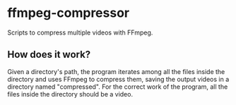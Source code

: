 # ffmpeg-compressor
Scripts to compress multiple videos with FFmpeg.

## How does it work?
Given a directory's path, the program iterates among all the files inside the directory and uses FFmpeg to compress them, saving the output videos in a directory named "compressed". For the correct work of the program, all the files inside the directory should be a video.